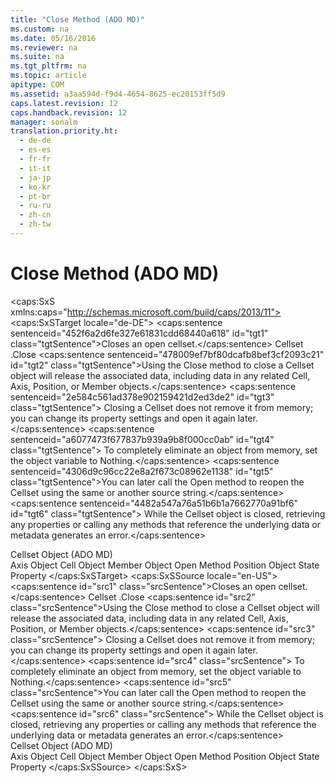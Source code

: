 ```yaml
---
title: "Close Method (ADO MD)"
ms.custom: na
ms.date: 05/16/2016
ms.reviewer: na
ms.suite: na
ms.tgt_pltfrm: na
ms.topic: article
apitype: COM
ms.assetid: a3aa594d-f9d4-4654-8625-ec20153ff5d9
caps.latest.revision: 12
caps.handback.revision: 12
manager: sonalm
translation.priority.ht: 
  - de-de
  - es-es
  - fr-fr
  - it-it
  - ja-jp
  - ko-kr
  - pt-br
  - ru-ru
  - zh-cn
  - zh-tw
---
```

# Close Method (ADO MD)
<?xml version="1.0" encoding="utf-8"?>
<caps:SxS xmlns:caps="http://schemas.microsoft.com/build/caps/2013/11">
  <caps:SxSTarget locale="de-DE">
    <developerReferenceWithSyntaxDocument xsi:schemaLocation="http://ddue.schemas.microsoft.com/authoring/2003/5 http://dduestorage.blob.core.windows.net/ddueschema/developer.xsd" xmlns="http://ddue.schemas.microsoft.com/authoring/2003/5" xmlns:xlink="http://www.w3.org/1999/xlink" xmlns:xsi="http://www.w3.org/2001/XMLSchema-instance">
      <introduction>
        <para>
          <caps:sentence sentenceid="452f6a2d6fe327e61831cdd68440a618" id="tgt1" class="tgtSentence">Closes an open cellset.</caps:sentence>
        </para>
      </introduction>
      <syntaxSection>
        <legacySyntax>
          <parameterReference>Cellset</parameterReference>
          <legacyBold>.Close</legacyBold>
        </legacySyntax>
      </syntaxSection>
      <languageReferenceRemarks>
        <content>
          <para>
            <caps:sentence sentenceid="478009ef7bf80dcafb8bef3cf2093c21" id="tgt2" class="tgtSentence">Using the <unmanagedCodeEntityReference>Close</unmanagedCodeEntityReference> method to close a <legacyLink xlink:href="5e2452c0-cac0-49b2-8099-836c35794d50">Cellset</legacyLink> object will release the associated data, including data in any related <legacyLink xlink:href="dcc2f044-b785-4a29-9bc5-b673f66eedf9">Cell</legacyLink>, <legacyLink xlink:href="5f498c9a-b1e7-4e6e-9ae6-71eadaf9aada">Axis</legacyLink>, <legacyLink xlink:href="91eab784-3ce9-41d6-a840-9b0939ca0608">Position</legacyLink>, or <legacyLink xlink:href="3dedf755-0741-4c3f-8b4e-bff8ff8809c8">Member</legacyLink> objects.</caps:sentence>
            <caps:sentence sentenceid="2e584c561ad378e902159421d2ed3de2" id="tgt3" class="tgtSentence"> Closing a <unmanagedCodeEntityReference>Cellset</unmanagedCodeEntityReference> does not remove it from memory; you can change its property settings and open it again later.</caps:sentence>
            <caps:sentence sentenceid="a6077473f677837b939a9b8f000cc0ab" id="tgt4" class="tgtSentence"> To completely eliminate an object from memory, set the object variable to <legacyBold>Nothing</legacyBold>.</caps:sentence>
          </para>
          <para>
            <caps:sentence sentenceid="4306d9c96cc22e8a2f673c08962e1138" id="tgt5" class="tgtSentence">You can later call the <legacyLink xlink:href="a87d8080-a238-45e5-bc80-9a8625b3810f">Open</legacyLink> method to reopen the <unmanagedCodeEntityReference>Cellset</unmanagedCodeEntityReference> using the same or another source string.</caps:sentence>
            <caps:sentence sentenceid="4482a547a76a51b6b1a7662770a91bf6" id="tgt6" class="tgtSentence"> While the <unmanagedCodeEntityReference>Cellset</unmanagedCodeEntityReference> object is closed, retrieving any properties or calling any methods that reference the underlying data or metadata generates an error.</caps:sentence>
          </para>
        </content>
      </languageReferenceRemarks>
      <section>
        <title>
          <caps:sentence sentenceid="2f342d3be839cc5b67ae0de7d404b8e6" id="tgt7" class="tgtSentence">Applies To</caps:sentence>
        </title>
        <content>
          <para>
            <link xlink:href="5e2452c0-cac0-49b2-8099-836c35794d50">Cellset Object (ADO MD)</link>
          </para>
        </content>
      </section>
      <relatedTopics>
        <link xlink:href="5f498c9a-b1e7-4e6e-9ae6-71eadaf9aada">Axis Object</link>
        <link xlink:href="dcc2f044-b785-4a29-9bc5-b673f66eedf9">Cell Object</link>
        <link xlink:href="3dedf755-0741-4c3f-8b4e-bff8ff8809c8">Member Object</link>
        <link xlink:href="a87d8080-a238-45e5-bc80-9a8625b3810f">Open Method</link>
        <link xlink:href="91eab784-3ce9-41d6-a840-9b0939ca0608">Position Object</link>
        <link xlink:href="06d480ca-9eb6-4570-a45d-a73539bddd32">State Property</link>
      </relatedTopics>
    </developerReferenceWithSyntaxDocument>
  </caps:SxSTarget>
  <caps:SxSSource locale="en-US">
    <developerReferenceWithSyntaxDocument xsi:schemaLocation="http://ddue.schemas.microsoft.com/authoring/2003/5 http://dduestorage.blob.core.windows.net/ddueschema/developer.xsd" xmlns="http://ddue.schemas.microsoft.com/authoring/2003/5" xmlns:xlink="http://www.w3.org/1999/xlink" xmlns:xsi="http://www.w3.org/2001/XMLSchema-instance">
      <introduction>
        <para>
          <caps:sentence id="src1" class="srcSentence">Closes an open cellset.</caps:sentence>
        </para>
      </introduction>
      <syntaxSection>
        <legacySyntax>
          <parameterReference>Cellset</parameterReference>
          <legacyBold>.Close</legacyBold>
        </legacySyntax>
      </syntaxSection>
      <languageReferenceRemarks>
        <content>
          <para>
            <caps:sentence id="src2" class="srcSentence">Using the <unmanagedCodeEntityReference>Close</unmanagedCodeEntityReference> method to close a <legacyLink xlink:href="5e2452c0-cac0-49b2-8099-836c35794d50">Cellset</legacyLink> object will release the associated data, including data in any related <legacyLink xlink:href="dcc2f044-b785-4a29-9bc5-b673f66eedf9">Cell</legacyLink>, <legacyLink xlink:href="5f498c9a-b1e7-4e6e-9ae6-71eadaf9aada">Axis</legacyLink>, <legacyLink xlink:href="91eab784-3ce9-41d6-a840-9b0939ca0608">Position</legacyLink>, or <legacyLink xlink:href="3dedf755-0741-4c3f-8b4e-bff8ff8809c8">Member</legacyLink> objects.</caps:sentence>
            <caps:sentence id="src3" class="srcSentence"> Closing a <unmanagedCodeEntityReference>Cellset</unmanagedCodeEntityReference> does not remove it from memory; you can change its property settings and open it again later.</caps:sentence>
            <caps:sentence id="src4" class="srcSentence"> To completely eliminate an object from memory, set the object variable to <legacyBold>Nothing</legacyBold>.</caps:sentence>
          </para>
          <para>
            <caps:sentence id="src5" class="srcSentence">You can later call the <legacyLink xlink:href="a87d8080-a238-45e5-bc80-9a8625b3810f">Open</legacyLink> method to reopen the <unmanagedCodeEntityReference>Cellset</unmanagedCodeEntityReference> using the same or another source string.</caps:sentence>
            <caps:sentence id="src6" class="srcSentence"> While the <unmanagedCodeEntityReference>Cellset</unmanagedCodeEntityReference> object is closed, retrieving any properties or calling any methods that reference the underlying data or metadata generates an error.</caps:sentence>
          </para>
        </content>
      </languageReferenceRemarks>
      <section>
        <title>
          <caps:sentence id="src7" class="srcSentence">Applies To</caps:sentence>
        </title>
        <content>
          <para>
            <link xlink:href="5e2452c0-cac0-49b2-8099-836c35794d50">Cellset Object (ADO MD)</link>
          </para>
        </content>
      </section>
      <relatedTopics>
        <link xlink:href="5f498c9a-b1e7-4e6e-9ae6-71eadaf9aada">Axis Object</link>
        <link xlink:href="dcc2f044-b785-4a29-9bc5-b673f66eedf9">Cell Object</link>
        <link xlink:href="3dedf755-0741-4c3f-8b4e-bff8ff8809c8">Member Object</link>
        <link xlink:href="a87d8080-a238-45e5-bc80-9a8625b3810f">Open Method</link>
        <link xlink:href="91eab784-3ce9-41d6-a840-9b0939ca0608">Position Object</link>
        <link xlink:href="06d480ca-9eb6-4570-a45d-a73539bddd32">State Property</link>
      </relatedTopics>
    </developerReferenceWithSyntaxDocument>
  </caps:SxSSource>
</caps:SxS>